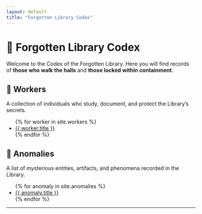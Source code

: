 ```yaml
---
layout: default
title: "Forgotten Library Codex"
---
```


# 📜 Forgotten Library Codex

Welcome to the Codex of the Forgotten Library. Here you will find records of **those who walk the halls** and **those locked within containment**.

## 🔹 Workers
A collection of individuals who study, document, and protect the Library’s secrets.

<ul>
  {% for worker in site.workers %}
    <li><a href="{{ worker.url | relative_url }}">{{ worker.title }}</a></li>
  {% endfor %}
</ul>

## 🔻 Anomalies
A list of mysterious entities, artifacts, and phenomena recorded in the Library.

<ul>
  {% for anomaly in site.anomalies %}
    <li><a href="{{ anomaly.url | relative_url }}">{{ anomaly.title }}</a></li>
  {% endfor %}
</ul>

---
